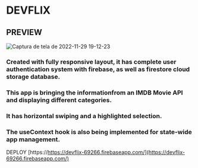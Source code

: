# DEVFLIX

## PREVIEW

![Captura de tela de 2022-11-29 19-12-23](https://user-images.githubusercontent.com/104038066/205386801-d4f30397-2fa4-4066-b74a-d6f201b8cd38.png)


### Created with fully responsive layout, it has complete user authentication system with firebase, as well as firestore cloud storage database.
### This app is bringing the informationfrom an IMDB Movie API and displaying different categories.
### It has horizontal swiping and a highlighted selection. 
### The useContext hook is also being implemented for state-wide app management.

DEPLOY [https://https://devflix-69266.firebaseapp.com/](https://devflix-69266.firebaseapp.com/)
